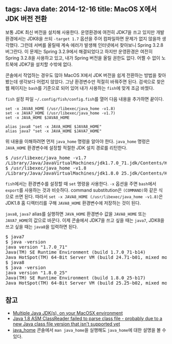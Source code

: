 tags: Java
date: 2014-12-16
title: MacOS X에서 JDK 버전 전환
---
보통 JDK 최신 버전을 설치해 사용한다. 운영환경에 여전히 JDK7을 쓰고 있지만 개발환경에서는 JDK8을 쓰되 `-target 1.7` 옵션을 주어 컴파일하면 문제가 없지 않을까 생각했다. 그런데 서버를 올릴때 계속 에러가 발생해 인터넷에서 찾아보니 Spring 3.2.8 버그란다. 이 문제는 Spring 3.2.9에서 해결되었다고 하지만 운영환경은 여전히 Spring 3.2.8을 사용하고 있고, 내가 Spring 버전을 올릴 권한도 없다. 어쩔 수 없이 노트북에 JDK7을 설치할 수밖에 없다.<!--more-->

콘솔에서 작업하는 경우도 많아 MacOS X에서 JDK 버전을 쉽게 전환하는 방법을 찾아봤는데 생각보다 어렵지 않았다. 그냥 환경변수만 적절히 바꿔주면 된다. 검색으로 찾은 웹 페이지는 `bash`를 기준으로 되어 있어 내가 사용하는 `fish`에 맞게 조금 바꿨다.

`fish` 설정 파일 `~/.config/fish/config.fish`를 열어 다음 내용을 추가하면 끝이다.

```
set -x JAVA8_HOME (/usr/libexec/java_home -v1.8)
set -x JAVA7_HOME (/usr/libexec/java_home -v1.7)
set -x JAVA_HOME $JAVA8_HOME

alias java8 "set -x JAVA_HOME $JAVA8_HOME"
alias java7 "set -x JAVA_HOME $JAVA7_HOME"
```

위 내용을 이해하려면 먼저 `java_home` 명령을 알아야 한다. `java_home` 명령은 `JAVA_HOME` 환경변수에 설정할 적절한 JDK 설치 경로를 리턴한다.

<pre class="console">
$ /usr/libexec/java_home -v1.7
/Library/Java/JavaVirtualMachines/jdk1.7.0_71.jdk/Contents/Home
$ /usr/libexec/java_home -v1.8
/Library/Java/JavaVirtualMachines/jdk1.8.0_25.jdk/Contents/Home
</pre>

`fish`에서는 환경변수를 설정할 때 `set` 명령을 사용한다. `-x` 옵션을 주면 `bash`에서 `export`를 사용하는 것과 비슷하다. command substitution은 `(COMMAND)`와 같은 식으로 쓰면 된다. 따라서 `set -x JAVA8_HOME (/usr/libexec/java_home -v1.8)`은 JDK1.8 홈 디렉터리를 구해 `JAVA8_HOME` 환경변수에 저장하는 것이 된다.

`java8`, `java7` alias를 실행하면 `JAVA_HOME` 환경변수 값을 `JAVA8_HOME` 또는 `JAVA7_HOME`의 값으로 바꾼다. 이제 콘솔에서 JDK7을 쓰고 싶을 때는 `java7`, JDK8을 쓰고 싶을 때는 `java8`을 입력하면 된다.

<pre class="console">
$ java7
$ java -version
java version "1.7.0_71"
Java(TM) SE Runtime Environment (build 1.7.0_71-b14)
Java HotSpot(TM) 64-Bit Server VM (build 24.71-b01, mixed mode)
$ java8
$ java -version
java version "1.8.0_25"
Java(TM) SE Runtime Environment (build 1.8.0_25-b17)
Java HotSpot(TM) 64-Bit Server VM (build 25.25-b02, mixed mode)
</pre>

## 참고
* [Multiple Java JDK(s), on your MacOSX environment](http://www.javacodegeeks.com/2013/02/multiple-java-jdks-on-your-macosx-environment.html)
* [Java 1.8 ASM ClassReader failed to parse class file - probably due to a new Java class file version that isn't supported yet](http://stackoverflow.com/questions/22526695/java-1-8-asm-classreader-failed-to-parse-class-file-probably-due-to-a-new-java)
* [java_home](https://developer.apple.com/library/mac/documentation/Darwin/Reference/ManPages/man1/java_home.1.html)
콘솔에서 `man java_home`을 실행해도 `java_home`에 대한 설명을 볼 수 있다.
